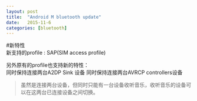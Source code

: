 ```yaml
---
layout: post
title:  "Android M bluetooth update"
date:   2015-11-6
categories: [bluetooth]
---
```

#新特性    
新支持的profile : SAP(SIM access profile)   

另外原有的profile也支持新的特性：  
同时保持连接两台A2DP Sink 设备
同时保持连接两台AVRCP controllers设备

>虽然是连接两台设备，但同时只能有一台设备收听音乐，收听音乐的设备可以在这两台已连接设备之间切换。



